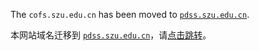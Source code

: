 The `cofs.szu.edu.cn` has been moved to [`pdss.szu.edu.cn`](http://pdss.szu.edu.cn).

本网站域名迁移到 [`pdss.szu.edu.cn`](http://pdss.szu.edu.cn)，请[点击跳转](http://pdss.szu.edu.cn)。

